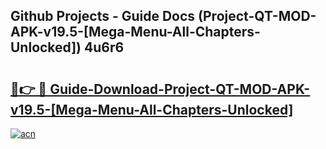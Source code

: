 ## Github Projects - Guide Docs (Project-QT-MOD-APK-v19.5-[Mega-Menu-All-Chapters-Unlocked]) 4u6r6

# <h2><a href="https://apkcomod.com?title=Project-QT-MOD-APK-v19.5-[Mega-Menu-All-Chapters-Unlocked]">🔗👉 🔴 Guide-Download-Project-QT-MOD-APK-v19.5-[Mega-Menu-All-Chapters-Unlocked] </a></h2>

[![acn](https://github.com/user-attachments/assets/0f9c940e-d8b0-45ae-aac7-cd30a18b3e1c)](https://apkcomod.com?title=Project-QT-MOD-APK-v19.5-[Mega-Menu-All-Chapters-Unlocked])

